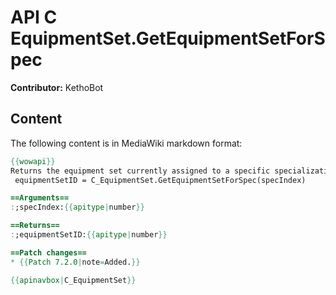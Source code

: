 # API C EquipmentSet.GetEquipmentSetForSpec

**Contributor:** KethoBot

## Content

The following content is in MediaWiki markdown format:

```mediawiki
{{wowapi}}
Returns the equipment set currently assigned to a specific specialization.
 equipmentSetID = C_EquipmentSet.GetEquipmentSetForSpec(specIndex)

==Arguments==
:;specIndex:{{apitype|number}}

==Returns==
:;equipmentSetID:{{apitype|number}}

==Patch changes==
* {{Patch 7.2.0|note=Added.}}

{{apinavbox|C_EquipmentSet}}
```